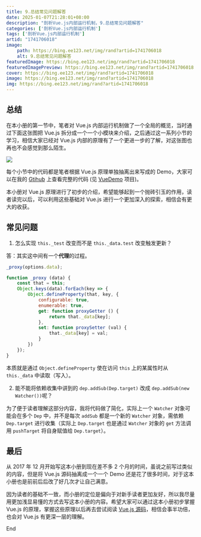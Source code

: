 ```yaml
---
title: 9.总结常见问题解答
date: 2025-01-07T21:28:01+08:00
description: "剖析Vue.js内部运行机制，9.总结常见问题解答"
categories: ['剖析Vue.js内部运行机制']
tags: ['剖析Vue.js内部运行机制']
artid: "1741706018"
image:
    path: https://bing.ee123.net/img/rand?artid=1741706018
    alt: 9.总结常见问题解答
featuredImage: https://bing.ee123.net/img/rand?artid=1741706018
featuredImagePreview: https://bing.ee123.net/img/rand?artid=1741706018
cover: https://bing.ee123.net/img/rand?artid=1741706018
image: https://bing.ee123.net/img/rand?artid=1741706018
img: https://bing.ee123.net/img/rand?artid=1741706018
---
```




## 总结

在本小册的第一节中，笔者对 Vue.js 内部运行机制做了一个全局的概览，当时通过下面这张图把 Vue.js 拆分成一个一个小模块来介绍，之后通过这一系列小节的学习，相信大家已经对 Vue.js 内部的原理有了一个更进一步的了解，对这张图也再也不会感觉到那么陌生。

![](https://p1-jj.byteimg.com/tos-cn-i-t2oaga2asx/gold-user-assets/2017/12/19/1606e7eaa2a664e8~tplv-t2oaga2asx-image.image)

每个小节中的代码都是笔者根据 Vue.js 原理单独抽离出来写成的 Demo，大家可以在我的 [Gtihub](https://github.com/answershuto) 上查看完整的代码 (见 [VueDemo](https://github.com/answershuto/VueDemo) 项目)。

本小册对 Vue.js 原理进行了初步的介绍，希望能够起到一个抛砖引玉的作用，读者读完以后，可以利用这些基础对 Vue.js 进行一个更加深入的探索，相信会有更大的收获。

## 常见问题

1. 怎么实现 `this._test` 改变而不是 `this._data.test` 改变触发更新？

答：其实这中间有一个**代理**的过程。

```javascript
_proxy(options.data);

function _proxy (data) {
    const that = this;
    Object.keys(data).forEach(key => {
        Object.defineProperty(that, key, {
            configurable: true,
            enumerable: true,
            get: function proxyGetter () {
                return that._data[key];
            },
            set: function proxySetter (val) {
                that._data[key] = val;
            }
        })
    });
}
```

本质就是通过 `Object.defineProperty` 使在访问 `this` 上的某属性时从 `this._data` 中读取（写入）。

2. 能不能将依赖收集中讲到的 `dep.addSub(Dep.target)` 改成 `dep.addSub(new Watcher())`呢？

为了便于读者理解这部分内容，我将代码做了简化，实际上一个 `Watcher` 对象可能会在多个 `Dep` 中，并不是每次 `addSub` 都是一个新的 `Watcher` 对象，需依赖 `Dep.target` 进行收集（实际上 `Dep.target` 也是通过 `Watcher` 对象的 `get` 方法调用 `pushTarget` 将自身赋值给 `Dep.target`）。

## 最后

从 2017 年 12 月开始写这本小册到现在差不多 2 个月的时间，虽说之前写过类似的内容，但是将 Vue.js 源码抽离成一个一个 Demo 还是花了很多时间，对于这本小册也是前前后后改了好几次才让自己满意。

因为读者的基础不一致，而小册的定位是偏向于对新手读者更加友好，所以我尽量用更加浅显易懂的方式去写这本小册的内容。希望大家可以通过这本小册初步掌握 Vue.js 的原理，掌握这些原理以后再去尝试阅读 [Vue.js 源码](https://github.com/vuejs/vue)，相信会事半功倍，也会对 Vue.js 有更深一层的理解。

End